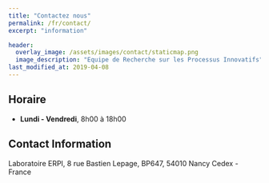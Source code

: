```yaml
---
title: "Contactez nous"
permalink: /fr/contact/
excerpt: "information"

header:
  overlay_image: /assets/images/contact/staticmap.png  
  image_description: "Equipe de Recherche sur les Processus Innovatifs"
last_modified_at: 2019-04-08
---
```


## Horaire

- **Lundi - Vendredi**, 8h00 à 18h00 

## Contact Information

Laboratoire ERPI,
8 rue Bastien Lepage,
BP647, 54010 Nancy Cedex - France
